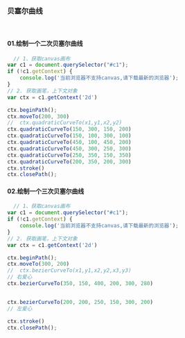 ### 贝塞尔曲线

<br/>

#### 01.绘制一个二次贝塞尔曲线
  
```js
  // 1、获取canvas画布
var c1 = document.querySelector("#c1");
if (!c1.getContext) {
    console.log('当前浏览器不支持canvas,请下载最新的浏览器');
}
// 2. 获取画笔，上下文对象
var ctx = c1.getContext('2d')

ctx.beginPath();
ctx.moveTo(200, 300)
//  ctx.quadraticCurveTo(x1,y1,x2,y2)
ctx.quadraticCurveTo(150, 300, 150, 200)
ctx.quadraticCurveTo(150, 100, 300, 100)
ctx.quadraticCurveTo(450, 100, 450, 200)
ctx.quadraticCurveTo(450, 300, 250, 300)
ctx.quadraticCurveTo(250, 350, 150, 350)
ctx.quadraticCurveTo(200, 350, 200, 300)
ctx.stroke()
ctx.closePath();

```

<preview path="./demos/06/01.vue"></preview>


#### 02.绘制一个三次贝塞尔曲线
  
```js
  // 1、获取canvas画布
var c1 = document.querySelector("#c1");
if (!c1.getContext) {
    console.log('当前浏览器不支持canvas,请下载最新的浏览器');
}
// 2. 获取画笔，上下文对象
var ctx = c1.getContext('2d')

ctx.beginPath();
ctx.moveTo(300, 200)
//  ctx.bezierCurveTo(x1,y1,x2,y2,x3,y3)
// 右爱心
ctx.bezierCurveTo(350, 150, 400, 200, 300, 280)


ctx.bezierCurveTo(200, 200, 250, 150, 300, 200)
// 左爱心

ctx.stroke()
ctx.closePath();


```

<preview path="./demos/06/02.vue"></preview>
